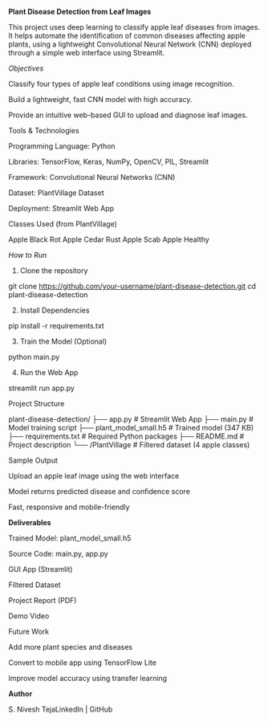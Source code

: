 **Plant Disease Detection from Leaf Images**

This project uses deep learning to classify apple leaf diseases from images. It helps automate the identification of common diseases affecting apple plants, using a lightweight Convolutional Neural Network (CNN) deployed through a simple web interface using Streamlit.

*Objectives*

Classify four types of apple leaf conditions using image recognition.

Build a lightweight, fast CNN model with high accuracy.

Provide an intuitive web-based GUI to upload and diagnose leaf images.

 Tools & Technologies

Programming Language: Python

Libraries: TensorFlow, Keras, NumPy, OpenCV, PIL, Streamlit

Framework: Convolutional Neural Networks (CNN)

Dataset: PlantVillage Dataset

Deployment: Streamlit Web App

 Classes Used (from PlantVillage)

Apple Black Rot
Apple Cedar Rust
Apple Scab
Apple Healthy

 *How to Run*

1. Clone the repository

git clone https://github.com/your-username/plant-disease-detection.git
cd plant-disease-detection

2. Install Dependencies

pip install -r requirements.txt

3. Train the Model (Optional)

python main.py

4. Run the Web App

streamlit run app.py

Project Structure

plant-disease-detection/
├── app.py                # Streamlit Web App
├── main.py               # Model training script
├── plant_model_small.h5  # Trained model (347 KB)
├── requirements.txt      # Required Python packages
├── README.md             # Project description
└── /PlantVillage         # Filtered dataset (4 apple classes)

 Sample Output

Upload an apple leaf image using the web interface

Model returns predicted disease and confidence score

Fast, responsive and mobile-friendly


**Deliverables**

 Trained Model: plant_model_small.h5

 Source Code: main.py, app.py

 GUI App (Streamlit)

Filtered Dataset

 Project Report (PDF)

 Demo Video

 Future Work

Add more plant species and diseases

Convert to mobile app using TensorFlow Lite

Improve model accuracy using transfer learning

**Author**

S. Nivesh TejaLinkedIn | GitHub


